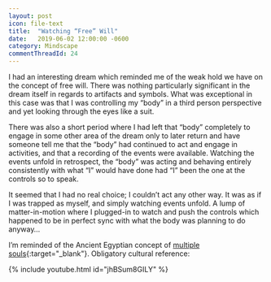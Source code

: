 ```yaml
---
layout: post
icon: file-text
title:  "Watching “Free” Will"
date:   2019-06-02 12:00:00 -0600
category: Mindscape
commentThreadId: 24
---
```


I had an interesting dream which reminded me of the weak hold we have on the concept of free will. There was nothing particularly significant in the dream itself in regards to artifacts and symbols. What was exceptional in this case was that I was controlling my “body” in a third person perspective and yet looking through the eyes like a suit.

There was also a short period where I had left that “body” completely to engage in some other area of the dream only to later return and have someone tell me that the “body” had continued to act and engage in activities, and that a recording of the events were available. Watching the events unfold in retrospect, the “body” was acting and behaving entirely consistently with what “I” would have done had “I” been the one at the controls so to speak.

It seemed that I had no real choice; I couldn’t act any other way. It was as if I was trapped as myself, and simply watching events unfold. A lump of matter-in-motion where I plugged-in to watch and push the controls which happened to be in perfect sync with what the body was planning to do anyway…

I’m reminded of the Ancient Egyptian concept of [multiple souls](https://en.wikipedia.org/wiki/Ancient_Egyptian_conception_of_the_soul){:target="_blank"}. Obligatory cultural reference:

{% include youtube.html id="jhBSum8GILY" %}
